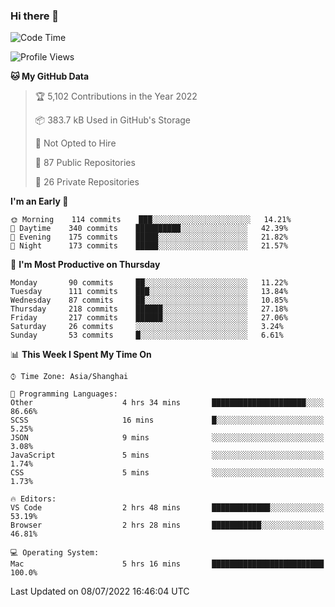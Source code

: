 ### Hi there 👋

<!--
**qbosen/qbosen** is a ✨ _special_ ✨ repository because its `README.md` (this file) appears on your GitHub profile.

Here are some ideas to get you started:

- 🔭 I’m currently working on ...
- 🌱 I’m currently learning ...
- 👯 I’m looking to collaborate on ...
- 🤔 I’m looking for help with ...
- 💬 Ask me about ...
- 📫 How to reach me: ...
- 😄 Pronouns: ...
- ⚡ Fun fact: ...
-->

<!--START_SECTION:waka-->
![Code Time](http://img.shields.io/badge/Code%20Time-0%20secs-blue)

![Profile Views](http://img.shields.io/badge/Profile%20Views-5-blue)

**🐱 My GitHub Data** 

> 🏆 5,102 Contributions in the Year 2022
 > 
> 📦 383.7 kB Used in GitHub's Storage 
 > 
> 🚫 Not Opted to Hire
 > 
> 📜 87 Public Repositories 
 > 
> 🔑 26 Private Repositories  
 > 
**I'm an Early 🐤** 

```text
🌞 Morning    114 commits    ███░░░░░░░░░░░░░░░░░░░░░░   14.21% 
🌆 Daytime    340 commits    ██████████░░░░░░░░░░░░░░░   42.39% 
🌃 Evening    175 commits    █████░░░░░░░░░░░░░░░░░░░░   21.82% 
🌙 Night      173 commits    █████░░░░░░░░░░░░░░░░░░░░   21.57%

```
📅 **I'm Most Productive on Thursday** 

```text
Monday       90 commits     ██░░░░░░░░░░░░░░░░░░░░░░░   11.22% 
Tuesday      111 commits    ███░░░░░░░░░░░░░░░░░░░░░░   13.84% 
Wednesday    87 commits     ██░░░░░░░░░░░░░░░░░░░░░░░   10.85% 
Thursday     218 commits    ██████░░░░░░░░░░░░░░░░░░░   27.18% 
Friday       217 commits    ██████░░░░░░░░░░░░░░░░░░░   27.06% 
Saturday     26 commits     ░░░░░░░░░░░░░░░░░░░░░░░░░   3.24% 
Sunday       53 commits     █░░░░░░░░░░░░░░░░░░░░░░░░   6.61%

```


📊 **This Week I Spent My Time On** 

```text
⌚︎ Time Zone: Asia/Shanghai

💬 Programming Languages: 
Other                    4 hrs 34 mins       █████████████████████░░░░   86.66% 
SCSS                     16 mins             █░░░░░░░░░░░░░░░░░░░░░░░░   5.25% 
JSON                     9 mins              ░░░░░░░░░░░░░░░░░░░░░░░░░   3.08% 
JavaScript               5 mins              ░░░░░░░░░░░░░░░░░░░░░░░░░   1.74% 
CSS                      5 mins              ░░░░░░░░░░░░░░░░░░░░░░░░░   1.73%

🔥 Editors: 
VS Code                  2 hrs 48 mins       █████████████░░░░░░░░░░░░   53.19% 
Browser                  2 hrs 28 mins       ███████████░░░░░░░░░░░░░░   46.81%

💻 Operating System: 
Mac                      5 hrs 16 mins       █████████████████████████   100.0%

```


 Last Updated on 08/07/2022 16:46:04 UTC
<!--END_SECTION:waka-->

